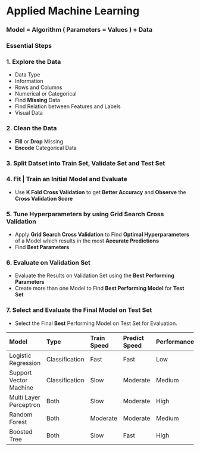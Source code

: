 # Applied Machine Learning

### Model = Algorithm ( Parameters = Values ) + Data

### Essential Steps 

### 1. Explore the Data 
- Data Type 
- Information 
- Rows and Columns 
- Numerical or Categorical 
- Find **Missing** Data 
- Find Relation between Features and Labels 
- Visual Data 

### 2. Clean the Data 
- **Fill** or **Drop** Missing 
- **Encode** Categorical Data 

### 3. Split Datset into Train Set, Validate Set and Test Set 

### 4. Fit | Train an Initial Model and Evaluate 
- Use **K Fold Cross Validation** to get **Better Accuracy** and **Observe** the **Cross Validation Score**

### 5. Tune Hyperparameters by using Grid Search Cross Validation
- Apply **Grid Search Cross Validation** to Find **Optimal Hyperparameters** of a Model which results in the most **Accurate Predictions**
- Find **Best Parameters**

### 6. Evaluate on Validation Set
- Evaluate the Results on Validation Set using the **Best Performing Parameters**
- Create more than one Model to Find **Best Performing Model** for **Test Set** 

### 7. Select and Evaluate the Final Model on Test Set
- Select the Final **Best** Performing Model on Test Set for Evaluation.

Model | Type | Train Speed | Predict Speed | Performance
:--- | :--- | :--- | :--- | :---
Logistic Regression | Classification | Fast | Fast | Low
Support Vector Machine  |  Classification | Slow | Moderate | Medium
Multi Layer Perceptron | Both | Slow | Moderate | High 
Random Forest | Both | Moderate | Moderate | Medium
Boosted Tree | Both | Slow | Fast | High



